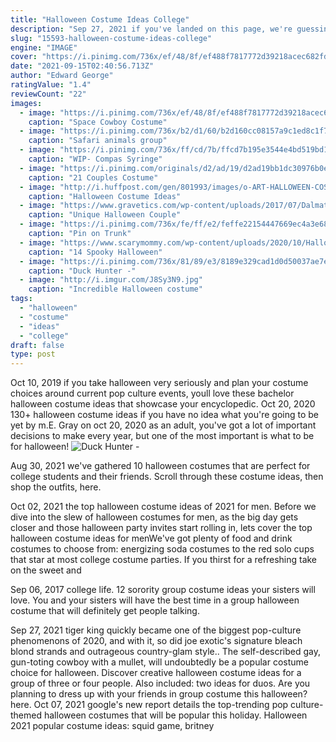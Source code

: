 ```yaml
---
title: "Halloween Costume Ideas College"
description: "Sep 27, 2021 if you've landed on this page, we're guessing that you're running out of time to get a halloween costume together. No worries  we're here to help! maybe you're having trouble coming up with a costume"
slug: "15593-halloween-costume-ideas-college"
engine: "IMAGE"
cover: "https://i.pinimg.com/736x/ef/48/8f/ef488f7817772d39218acec682fd6acb.jpg"
date: "2021-09-15T02:40:56.713Z"
author: "Edward George"
ratingValue: "1.4"
reviewCount: "22"
images:
  - image: "https://i.pinimg.com/736x/ef/48/8f/ef488f7817772d39218acec682fd6acb.jpg"
    caption: "Space Cowboy Costume"
  - image: "https://i.pinimg.com/736x/b2/d1/60/b2d160cc08157a9c1ed8c1f7a1b91e0b--group-halloween-costumes-safari-animals.jpg"
    caption: "Safari animals group"
  - image: "https://i.pinimg.com/736x/ff/cd/7b/ffcd7b195e3544e4bd519bd1b08ca0a9--cosplay-costumes-cosplay-ideas.jpg"
    caption: "WIP- Compas Syringe"
  - image: "https://i.pinimg.com/originals/d2/ad/19/d2ad19bb1dc30976b0e3c1c8dfc16224.jpg"
    caption: "21 Couples Costume"
  - image: "http://i.huffpost.com/gen/801993/images/o-ART-HALLOWEEN-COSTUME-facebook.jpg"
    caption: "Halloween Costume Ideas"
  - image: "https://www.gravetics.com/wp-content/uploads/2017/07/Dalmatian-Firefighter.jpg"
    caption: "Unique Halloween Couple"
  - image: "https://i.pinimg.com/736x/fe/ff/e2/feffe22154447669ec4a3e68304b088d.jpg"
    caption: "Pin on Trunk"
  - image: "https://www.scarymommy.com/wp-content/uploads/2020/10/Halloween-cookies.jpg"
    caption: "14 Spooky Halloween"
  - image: "https://i.pinimg.com/736x/81/89/e3/8189e329cad1d0d50037ae7e3f68c9fa--halloween-costume-contest-kid-halloween.jpg"
    caption: "Duck Hunter -"
  - image: "http://i.imgur.com/J8Sy3N9.jpg"
    caption: "Incredible Halloween costume"
tags:
  - "halloween"
  - "costume"
  - "ideas"
  - "college"
draft: false
type: post
---
```


Oct 10, 2019 if you take halloween very seriously and plan your costume choices around current pop culture events, youll love these bachelor halloween costume ideas that showcase your encyclopedic. Oct 20, 2020 130+ halloween costume ideas if you have no idea what you're going to be yet by m.E. Gray on oct 20, 2020 as an adult, you've got a lot of important decisions to make every year, but one of the most important is what to be for halloween!
![Duck Hunter -](https://i.pinimg.com/736x/81/89/e3/8189e329cad1d0d50037ae7e3f68c9fa--halloween-costume-contest-kid-halloween.jpg "Duck Hunter -")

Aug 30, 2021 we&#39;ve gathered 10 halloween costumes that are perfect for college students and their friends. Scroll through these costume ideas, then shop the outfits, here.
<!--inArticleAds-->

<!--galleryOne-->

Oct 02, 2021 the top halloween costume ideas of 2021 for men. Before we dive into the slew of halloween costumes for men, as the big day gets closer and those halloween party invites start rolling in, lets cover the top halloween costume ideas for menWe've got plenty of food and drink costumes to choose from: energizing soda costumes to the red solo cups that star at most college costume parties. If you thirst for a refreshing take on the sweet and
<!--inArticleAds-->

<!--galleryTwo-->

Sep 06, 2017 college life. 12 sorority group costume ideas your sisters will love.  You and your sisters will have the best time in a group halloween costume that will definitely get people talking.
<!--galleryThree-->

Sep 27, 2021 tiger king quickly became one of the biggest pop-culture phenomenons of 2020, and with it, so did joe exotic's signature bleach blond strands and outrageous country-glam style.. The self-described gay, gun-toting cowboy with a mullet, will undoubtedly be a popular costume choice for halloween. Discover creative halloween costume ideas for a group of three or four people. Also included: two ideas for duos. Are you planning to dress up with your friends in group costume this halloween? here. Oct 07, 2021 google's new report details the top-trending pop culture-themed halloween costumes that will be popular this holiday. Halloween 2021 popular costume ideas: squid game, britney